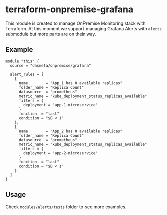 # terraform-onpremise-grafana
This module is created to manage OnPremise Monitoring stack with Terraform. At this moment we support managing Grafana Alerts with `alerts` submodule but more parts are on their way.

## Example
```
module "this" {
  source = "dasmeta/onpremise/grafana"

  alert_rules = [
    {
      name        = "App_1 has 0 available replicas"
      folder_name = "Replica Count"
      datasource  = "prometheus"
      metric_name = "kube_deployment_status_replicas_available"
      filters = {
        deployment = "app-1-microservice"
      }
      function  = "last"
      condition = "$B < 1"
    },
    {
      name        = "App_2 has 0 available replicas"
      folder_name = "Replica Count"
      datasource  = "prometheus"
      metric_name = "kube_deployment_status_replicas_available"
      filters = {
        deployment = "app-2-microservice"
      }
      function  = "last"
      condition = "$B < 1"
    }
  ]
}
```

## Usage
Check `modules/alerts/tests` folder to see more examples.
